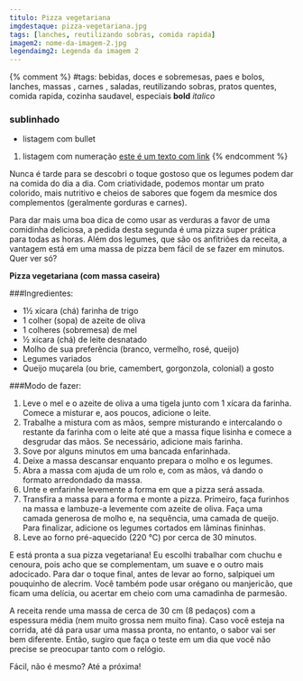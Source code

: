 ```yaml
---
titulo: Pizza vegetariana
imgdestaque: pizza-vegetariana.jpg
tags: [lanches, reutilizando sobras, comida rapida]
imagem2: nome-da-imagem-2.jpg
legendaimg2: Legenda da imagem 2
---
```

{% comment %}
#tags: bebidas, doces e sobremesas, paes e bolos, lanches, massas , carnes , saladas, reutilizando sobras, pratos quentes, comida rapida, cozinha saudavel, especiais
**bold**
*italico*
### sublinhado
* listagem com bullet
1. listagem com numeração
[este é um texto com link](https://www.enderecodolink.com)
{% endcomment %}

Nunca é tarde para se descobri o toque gostoso que os legumes podem dar na comida do dia a dia. Com criatividade, podemos montar um prato colorido, mais nutritivo e cheios de sabores que fogem da mesmice dos complementos (geralmente gorduras e carnes). 

Para dar mais uma boa dica de como usar as verduras a favor de uma comidinha deliciosa, a pedida desta segunda é uma pizza super prática para todas as horas. Além dos legumes, que são os anfitriões da receita, a vantagem está em uma massa de pizza bem fácil de se fazer em minutos. Quer ver só?

**Pizza vegetariana (com massa caseira)**

###Ingredientes:

* 1½  xícara (chá) farinha de trigo
* 1 colher (sopa) de azeite de oliva
* 1 colheres (sobremesa) de mel
* ½ xícara (chá) de leite desnatado
* Molho de sua preferência (branco, vermelho, rosé, queijo)
* Legumes variados
* Queijo muçarela (ou brie, camembert, gorgonzola, colonial) a gosto 

###Modo de fazer:

1. Leve o mel e o azeite de oliva a uma tigela junto com 1 xícara da farinha. Comece a misturar e, aos poucos, adicione o leite. 
2. Trabalhe a mistura com as mãos, sempre misturando e intercalando o restante da farinha com o leite até que a massa fique lisinha e comece a desgrudar das mãos. Se necessário, adicione mais farinha.
3. Sove por alguns minutos em uma bancada enfarinhada. 
4. Deixe a massa descansar enquanto prepara o molho e os legumes. 
5. Abra a massa com ajuda de um rolo e, com as mãos, vá dando o formato arredondado da massa. 
6. Unte e enfarinhe levemente a forma em que a pizza será assada.
7. Transfira a massa para a forma e monte a pizza. Primeiro, faça furinhos na massa e lambuze-a levemente com azeite de oliva. Faça uma camada generosa de molho e, na sequência, uma camada de queijo. Para finalizar, adicione os legumes cortados em lâminas fininhas. 
8. Leve ao forno pré-aquecido (220 °C) por cerca de 30 minutos.

E está pronta a sua pizza vegetariana! Eu escolhi trabalhar com chuchu e cenoura, pois acho que se complementam, um suave e o outro mais adocicado. Para dar o toque final, antes de levar ao forno, salpiquei um pouquinho de alecrim. Você também pode usar orégano ou manjericão, que ficam uma delícia, ou acertar em cheio com uma camadinha de parmesão. 

A receita rende uma massa de cerca de 30 cm (8 pedaços) com a espessura média (nem muito grossa nem muito fina). Caso você esteja na corrida, até dá para usar uma massa pronta, no entanto, o sabor vai ser bem diferente. Então, sugiro que faça o teste em um dia que você não precise se preocupar tanto com o relógio. 

Fácil, não é mesmo?
Até a próxima!
